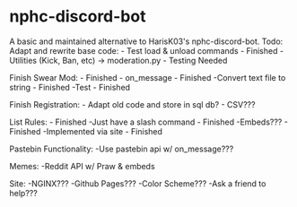 # nphc-discord-bot
 A basic and maintained alternative to HarisK03's nphc-discord-bot.
 Todo:
Adapt and rewrite base code:
	- Test load & unload commands - Finished
	- Utilities (Kick, Ban, etc) -> moderation.py - Testing Needed

Finish Swear Mod: - Finished
	- on_message - Finished
	-Convert text file to string - Finished
	-Test - Finished

Finish Registration:
	- Adapt old code and store in sql db?
	- CSV???

List Rules: - Finished
	-Just have a slash command - Finished
	-Embeds??? - Finished
	-Implemented via site - Finished

Pastebin Functionality: 
	-Use pastebin api w/ on_message???

Memes:
	-Reddit API w/ Praw & embeds

Site:
	-NGINX???
	-Github Pages???
	-Color Scheme???
	-Ask a friend to help???
